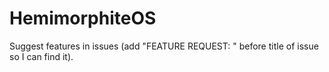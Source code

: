 # HemimorphiteOS
Suggest features in issues (add "FEATURE REQUEST: " before title of issue so I can find it). 
